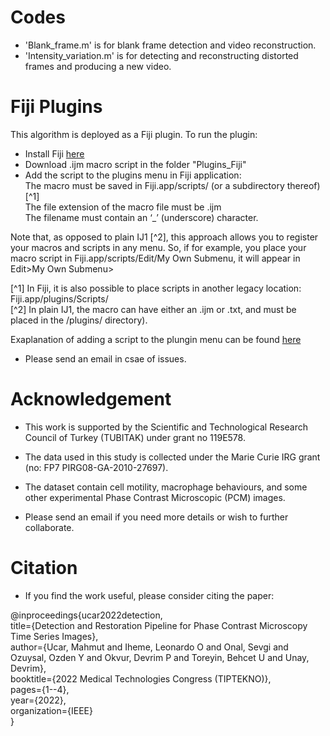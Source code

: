 # Codes
* 'Blank_frame.m' is for blank frame detection and video reconstruction.
* 'Intensity_variation.m' is for detecting and reconstructing distorted frames and producing a new video.

# Fiji Plugins 
This algorithm is deployed as a Fiji plugin. To run the plugin:

* Install Fiji [here](https://imagej.net/software/fiji/downloads)
* Download .ijm macro script in the folder "Plugins_Fiji"
* Add the script to the plugins menu in Fiji application:                          <br/>
The macro must be saved in Fiji.app/scripts/ (or a subdirectory thereof) [^1]    <br/>
The file extension of the macro file must be .ijm                              <br/>
The filename must contain an ‘_’ (underscore) character.                        <br/>

Note that, as opposed to plain IJ1 [^2], this approach allows you to register your macros and scripts in any menu. So, if for example, you place your macro script in Fiji.app/scripts/Edit/My Own Submenu, it will appear in Edit>My Own Submenu>

[^1] In Fiji, it is also possible to place scripts in another legacy location: Fiji.app/plugins/Scripts/ <br/>
[^2] In plain IJ1, the macro can have either an .ijm or .txt, and must be placed in the /plugins/ directory).

Exaplanation of adding a script to the plungin menu can be found [here](https://imagej.net/scripting/#Adding_scripts_to_the_Plugins_menu)
<br/> 
* Please send an email in csae of issues.

# Acknowledgement
* This work is supported by the Scientific and Technological Research Council of Turkey (TUBITAK) under grant no 119E578.
* The data used in this study is collected under the Marie Curie IRG grant (no: FP7 PIRG08-GA-2010-27697).
* The dataset contain cell motility, macrophage behaviours, and some other experimental Phase Contrast Microscopic (PCM) images.
  
* Please send an email if you need more details or wish to further collaborate.
  
# Citation
* If you find the work useful, please consider citing the paper:

@inproceedings{ucar2022detection, <br/>
  title={Detection and Restoration Pipeline for Phase Contrast Microscopy Time Series Images}, <br/>
  author={Ucar, Mahmut and Iheme, Leonardo O and Onal, Sevgi and Ozuysal, Ozden Y and Okvur, Devrim P and Toreyin, Behcet U and Unay, Devrim}, <br/>
  booktitle={2022 Medical Technologies Congress (TIPTEKNO)}, <br/>
  pages={1--4}, <br/>
  year={2022}, <br/>
  organization={IEEE} <br/>
}

